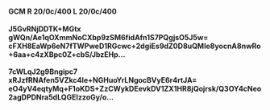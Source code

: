 #### GCM R 20/0c/400 L 20/0c/400
**J5GvRNjDDTK+MGtx**<br/>**gWQn/Ae1qOXmmNoCXbp9zSM6fidAfn1S7PQgjsO5J5w=**<br/>**cFXH8EaWp6eN7fTWPweD1RGcwc+2dgiEs9dZ0D8uQMle8yocnA8nwRo+6aa+c4zXBpc0Z+cbS/JbzEHp...**<br/><br/>
**7cWLqJ2g9Bngipc7**<br/>**xRJzfRNAfen5VZkc4Ie+NGHuoYrLNgocBVyE6r4rtJA=**<br/>**eO4yV4eqtyMq+F1oKDS+ZzCWykDEevkDV1ZX1HR8jQojrsk/Q3OY4cNeo2agDPDNra5dLQGEIzzoGy/o...**